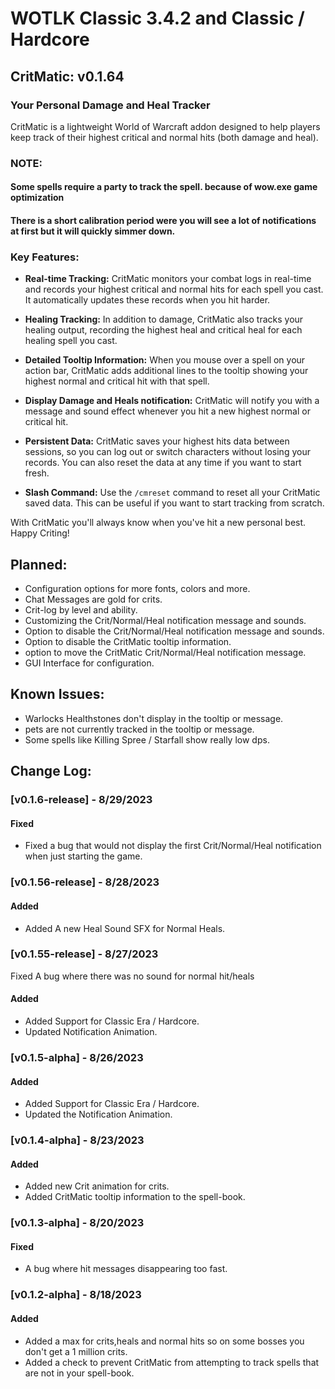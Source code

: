 # WOTLK Classic 3.4.2 and Classic / Hardcore

## CritMatic: v0.1.64
### Your Personal Damage and Heal Tracker 

CritMatic is a lightweight World of Warcraft addon designed to help players keep track of their highest critical and
normal hits (both damage and heal).

### NOTE:

#### Some spells require a party to track the spell. because of wow.exe game optimization

#### There is a short calibration period were you will see a lot of notifications at first but it will quickly simmer down.

### Key Features:

- **Real-time Tracking:** CritMatic monitors your combat logs in real-time and records your highest critical and normal
  hits for each spell you cast. It automatically updates these records when you hit harder.
- **Healing Tracking:** In addition to damage, CritMatic also tracks your healing output, recording the highest heal and
  critical heal for each healing spell you cast.

- **Detailed Tooltip Information:** When you mouse over a spell on your action bar, CritMatic adds additional lines to
  the tooltip showing your highest normal and critical hit with that spell.

- **Display Damage and Heals notification:** CritMatic will notify you with a message and sound effect whenever you hit
  a new highest
  normal or critical hit.

- **Persistent Data:** CritMatic saves your highest hits data between sessions, so you can log out or switch characters
  without losing your records. You can also reset the data at any time if you want to start fresh.

- **Slash Command:** Use the `/cmreset` command to reset all your CritMatic saved data. This can be useful if you want
  to start tracking from scratch.

With CritMatic you'll always know when you've hit a new personal best. Happy Criting!

## Planned:

- Configuration options for more fonts, colors and more.
- Chat Messages are gold for crits.
- Crit-log by level and ability.
- Customizing the Crit/Normal/Heal notification message and sounds.
- Option to disable the Crit/Normal/Heal notification message and sounds.
- Option to disable the CritMatic tooltip information.
- option to move the CritMatic Crit/Normal/Heal notification message.
- GUI Interface for configuration.

## Known Issues:

- Warlocks Healthstones don't display in the tooltip or message.
- pets are not currently tracked in the tooltip or message.
- Some spells like Killing Spree / Starfall show really low dps.

## Change Log:

### [v0.1.6-release] - 8/29/2023

#### Fixed

- Fixed a bug that would not display the first Crit/Normal/Heal notification when just starting the game.

### [v0.1.56-release] - 8/28/2023

#### Added

- Added A new Heal Sound SFX for Normal Heals.

### [v0.1.55-release] - 8/27/2023

Fixed A bug where there was no sound for normal hit/heals

#### Added

- Added Support for Classic Era / Hardcore.
- Updated Notification Animation.

### [v0.1.5-alpha] - 8/26/2023

#### Added

- Added Support for Classic Era / Hardcore.
- Updated the Notification Animation.

### [v0.1.4-alpha] - 8/23/2023

#### Added

- Added new Crit animation for crits.
- Added CritMatic tooltip information to the spell-book.

### [v0.1.3-alpha] - 8/20/2023

#### Fixed

- A bug where hit messages disappearing too fast.

### [v0.1.2-alpha] - 8/18/2023

#### Added

- Added a max for crits,heals and normal hits so on some bosses you don't get a 1 million crits.
- Added a check to prevent CritMatic from attempting to track spells that are not in your spell-book.


